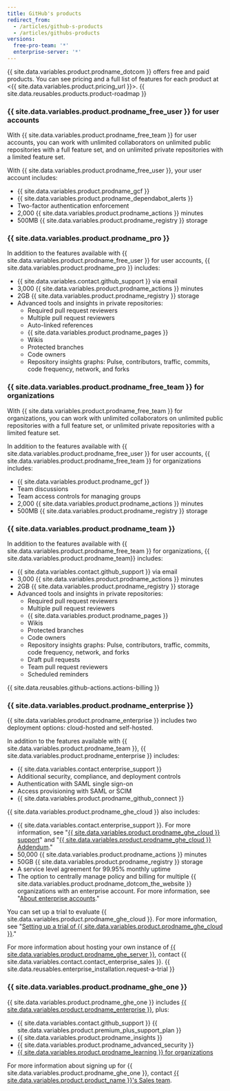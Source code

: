 ```yaml
---
title: GitHub's products
redirect_from:
  - /articles/github-s-products
  - /articles/githubs-products
versions:
  free-pro-team: '*'
  enterprise-server: '*'
---
```


{{ site.data.variables.product.prodname_dotcom }} offers free and paid products. You can see pricing and a full list of features for each product at <{{ site.data.variables.product.pricing_url }}>. {{ site.data.reusables.products.product-roadmap }}

### {{ site.data.variables.product.prodname_free_user }} for user accounts

With {{ site.data.variables.product.prodname_free_team }} for user accounts, you can work with unlimited collaborators on unlimited public repositories with a full feature set, and on unlimited private repositories with a limited feature set.

With {{ site.data.variables.product.prodname_free_user }}, your user account includes:
- {{ site.data.variables.product.prodname_gcf }}
- {{ site.data.variables.product.prodname_dependabot_alerts }}
- Two-factor authentication enforcement
- 2,000 {{ site.data.variables.product.prodname_actions }} minutes
- 500MB {{ site.data.variables.product.prodname_registry }} storage

### {{ site.data.variables.product.prodname_pro }}

In addition to the features available with {{ site.data.variables.product.prodname_free_user }} for user accounts, {{ site.data.variables.product.prodname_pro }} includes:
- {{ site.data.variables.contact.github_support }} via email
- 3,000 {{ site.data.variables.product.prodname_actions }} minutes
- 2GB {{ site.data.variables.product.prodname_registry }} storage
- Advanced tools and insights in private repositories:
  - Required pull request reviewers
  - Multiple pull request reviewers
  - Auto-linked references
  - {{ site.data.variables.product.prodname_pages }}
  - Wikis
  - Protected branches
  - Code owners
  - Repository insights graphs: Pulse, contributors, traffic, commits, code frequency, network, and forks

### {{ site.data.variables.product.prodname_free_team }} for organizations

With {{ site.data.variables.product.prodname_free_team }} for organizations, you can work with unlimited collaborators on unlimited public repositories with a full feature set, or unlimited private repositories with a limited feature set.

In addition to the features available with {{ site.data.variables.product.prodname_free_user }} for user accounts, {{ site.data.variables.product.prodname_free_team }} for organizations includes:
- {{ site.data.variables.product.prodname_gcf }}
- Team discussions
- Team access controls for managing groups
- 2,000 {{ site.data.variables.product.prodname_actions }} minutes
- 500MB {{ site.data.variables.product.prodname_registry }} storage

### {{ site.data.variables.product.prodname_team }}

In addition to the features available with {{ site.data.variables.product.prodname_free_team }} for organizations, {{ site.data.variables.product.prodname_team}} includes:
- {{ site.data.variables.contact.github_support }} via email
- 3,000 {{ site.data.variables.product.prodname_actions }} minutes 
- 2GB {{ site.data.variables.product.prodname_registry }} storage
- Advanced tools and insights in private repositories:
  - Required pull request reviewers
  - Multiple pull request reviewers
  - {{ site.data.variables.product.prodname_pages }}
  - Wikis
  - Protected branches
  - Code owners
  - Repository insights graphs: Pulse, contributors, traffic, commits, code frequency, network, and forks
  - Draft pull requests
  - Team pull request reviewers
  - Scheduled reminders

{{ site.data.reusables.github-actions.actions-billing }}

### {{ site.data.variables.product.prodname_enterprise }}

{{ site.data.variables.product.prodname_enterprise }} includes two deployment options: cloud-hosted and self-hosted.

In addition to the features available with {{ site.data.variables.product.prodname_team }}, {{ site.data.variables.product.prodname_enterprise }} includes:
- {{ site.data.variables.contact.enterprise_support }}
- Additional security, compliance, and deployment controls
- Authentication with SAML single sign-on
- Access provisioning with SAML or SCIM
- {{ site.data.variables.product.prodname_github_connect }}

{{ site.data.variables.product.prodname_ghe_cloud }} also includes:
- {{ site.data.variables.contact.enterprise_support }}. For more information, see "<a href="/articles/github-enterprise-cloud-support" class="dotcom-only">{{ site.data.variables.product.prodname_ghe_cloud }} support</a>" and "<a href="/articles/github-enterprise-cloud-addendum" class="dotcom-only">{{ site.data.variables.product.prodname_ghe_cloud }} Addendum</a>."
- 50,000 {{ site.data.variables.product.prodname_actions }} minutes
- 50GB {{ site.data.variables.product.prodname_registry }} storage
- A service level agreement for 99.95% monthly uptime
- The option to centrally manage policy and billing for multiple {{ site.data.variables.product.prodname_dotcom_the_website }} organizations with an enterprise account. For more information, see "<a href="/articles/about-enterprise-accounts" class="dotcom-only">About enterprise accounts</a>."

You can set up a trial to evaluate {{ site.data.variables.product.prodname_ghe_cloud }}. For more information, see "[Setting up a trial of {{ site.data.variables.product.prodname_ghe_cloud }}](/articles/setting-up-a-trial-of-github-enterprise-cloud)."

For more information about hosting your own instance of [{{ site.data.variables.product.prodname_ghe_server }}](https://enterprise.github.com), contact {{ site.data.variables.contact.contact_enterprise_sales }}. {{ site.data.reusables.enterprise_installation.request-a-trial }}

### {{ site.data.variables.product.prodname_ghe_one }}

{{ site.data.variables.product.prodname_ghe_one }} includes [{{ site.data.variables.product.prodname_enterprise }}](#github-enterprise), plus:

- {{ site.data.variables.contact.github_support }} {{ site.data.variables.product.premium_plus_support_plan }}
- {{ site.data.variables.product.prodname_insights }}
- {{ site.data.variables.product.prodname_advanced_security }}
- [{{ site.data.variables.product.prodname_learning }} for organizations](https://lab.github.com/organizations)

For more information about signing up for {{ site.data.variables.product.prodname_ghe_one }}, contact [{{ site.data.variables.product.product_name }}'s Sales team](https://enterprise.github.com/contact).
